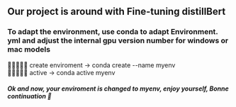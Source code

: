 ## Our project is around with Fine-tuning distillBert ##   
### To adapt the environment, use conda to adapt Environment. yml and adjust the internal gpu version number for windows or mac models ###
🍺🍺🍺🍺🍺  create enviroment -> conda create --name myenv <br>
🍺🍺🍺🍺🍺  active ->  conda active myenv <br>
<h5> Ok and now, your enviroment is changed to myenv, enjoy yourself, Bonne continuation 🥇</h5>
